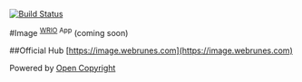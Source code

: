 [![Build Status](https://travis-ci.org/webRunes/Image-WRIO-App.svg?branch=master)](https://travis-ci.org/webRunes/Image-WRIO-App)

#Image <sup>[WRIO](http://wr.io) App</sup>
(coming soon)

##Official Hub
[https://image.webrunes.com](https://image.webrunes.com)

Powered by [Open Copyright](http://opencopyright.wr.io)
